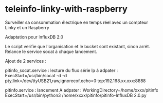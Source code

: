 # teleinfo-linky-with-raspberry
Surveiller sa consommation électrique en temps réel avec un compteur Linky et un Raspberry 

Adaptation pour InfluxDB 2.0

Le script verifie que l'organisation et le bucket sont existant, sinon arrêt.
Relance le service socat à chaque lancement.

Ajout de 2 services :

pitinfo_socat.service : lecture du flux série
Ip à adpater :
ExecStart=/usr/bin/socat -d -d pty,link=/dev/ttyUSB21,raw,ignoreeof,echo=0 tcp:192.168.xx.xxx:8888

pitinfo.service : lancement
A adpater :
WorkingDirectory=/home/xxxx/pitinfo
ExecStart=/usr/bin/python3 /home/xxxx/pitinfo/pitinfo-InfluxDB 2.0.py

